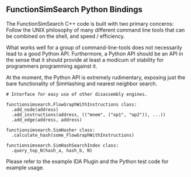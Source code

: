 ## FunctionSimSearch Python Bindings


The FunctionSimSearch C++ code is built with two primary concerns: Follow the
UNIX philosophy of many different command line tools that can be combined on
the shell, and speed / efficiency.

What works well for a group of command-line-tools does not necessarily lead to
a good Python API. Furthermore, a Python API should be an API in the sense that
it should provide at least a modicum of stability for programmers programming
against it.

At the moment, the Python API is extremely rudimentary, exposing just the bare
functionality of SimHashing and nearest neighbor search.

```
# Interface for easy use of other disassembly engines.

functionsimsearch.FlowGraphWithInstructions class:
  .add_node(address)
  .add_instructions(address, (("mnem", ("op1", "op2")), ...))
  .add_edge(address, address)

functionsimsearch.SimHasher class:
  .calculate_hash(some_FlowGraphWithInstructions)

functionsimsearch.SimHashSearchIndex class:
  .query_top_N(hash_a, hash_b, N)

```

Please refer to the example IDA Plugin and the Python test code for example
usage.




